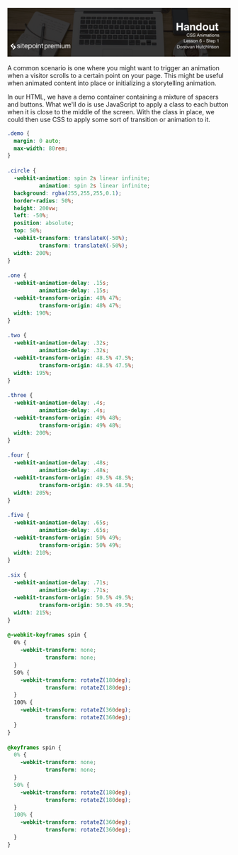 ![](CSS_Animations_handouts/headings/6.1.png)

A common scenario is one where you might want to trigger an animation when a visitor scrolls to a certain point on your page. This might be useful when animated content into place or initializing a storytelling animation.

In our HTML, we have a demo container containing a mixture of spacers and buttons. What we'll do is use JavaScript to apply a class to each button when it is close to the middle of the screen. With the class in place, we could then use CSS to apply some sort of transition or animation to it.

```css
.demo {
  margin: 0 auto;
  max-width: 80rem;
}

.circle {
  -webkit-animation: spin 2s linear infinite;
          animation: spin 2s linear infinite;
  background: rgba(255,255,255,0.1);
  border-radius: 50%;
  height: 200vw;
  left: -50%;
  position: absolute;
  top: 50%;
  -webkit-transform: translateX(-50%);
          transform: translateX(-50%);
  width: 200%;
}

.one {
  -webkit-animation-delay: .15s;
          animation-delay: .15s;
  -webkit-transform-origin: 48% 47%;
          transform-origin: 48% 47%;
  width: 190%;
}

.two {
  -webkit-animation-delay: .32s;
          animation-delay: .32s;
  -webkit-transform-origin: 48.5% 47.5%;
          transform-origin: 48.5% 47.5%;
  width: 195%;
}

.three {
  -webkit-animation-delay: .4s;
          animation-delay: .4s;
  -webkit-transform-origin: 49% 48%;
          transform-origin: 49% 48%;
  width: 200%;
}

.four {
  -webkit-animation-delay: .48s;
          animation-delay: .48s;
  -webkit-transform-origin: 49.5% 48.5%;
          transform-origin: 49.5% 48.5%;
  width: 205%;
}

.five {
  -webkit-animation-delay: .65s;
          animation-delay: .65s;
  -webkit-transform-origin: 50% 49%;
          transform-origin: 50% 49%;
  width: 210%;
}

.six {
  -webkit-animation-delay: .71s;
          animation-delay: .71s;
  -webkit-transform-origin: 50.5% 49.5%;
          transform-origin: 50.5% 49.5%;
  width: 215%;
}

@-webkit-keyframes spin {
  0% {
    -webkit-transform: none;
            transform: none;
  }
  50% {
    -webkit-transform: rotateZ(180deg);
            transform: rotateZ(180deg);
  }
  100% {
    -webkit-transform: rotateZ(360deg);
            transform: rotateZ(360deg);
  }
}

@keyframes spin {
  0% {
    -webkit-transform: none;
            transform: none;
  }
  50% {
    -webkit-transform: rotateZ(180deg);
            transform: rotateZ(180deg);
  }
  100% {
    -webkit-transform: rotateZ(360deg);
            transform: rotateZ(360deg);
  }
}
```


